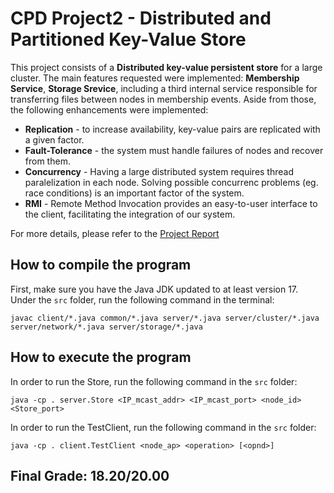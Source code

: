 # CPD Project2 - Distributed and Partitioned Key-Value Store

This project consists of a **Distributed key-value persistent store** for a large cluster. The main features requested were implemented: **Membership Service**, **Storage Srevice**, including a third internal service responsible for transferring files between nodes in membership events. Aside from those, the following enhancements were implemented:
- **Replication** - to increase availability, key-value pairs are replicated with a given factor.
- **Fault-Tolerance** - the system must handle failures of nodes and recover from them.
- **Concurrency** - Having a large distributed system requires thread paralelization in each node. Solving possible concurrenc problems (eg. race conditions) is an important factor of the system.
- **RMI** - Remote Method Invocation provides an easy-to-user interface to the client, facilitating the integration of our system.

For more details, please refer to the [Project Report](./doc/report.pdf)

## How to compile the program
First, make sure you have the Java JDK updated to at least version 17.
Under the `src` folder, run the following command in the terminal:
```
javac client/*.java common/*.java server/*.java server/cluster/*.java server/network/*.java server/storage/*.java
```

## How to execute the program

In order to run the Store, run the following command in the `src` folder:
```
java -cp . server.Store <IP_mcast_addr> <IP_mcast_port> <node_id> <Store_port>
```

In order to run the TestClient, run the following command in the `src` folder:
```
java -cp . client.TestClient <node_ap> <operation> [<opnd>]
```

## Final Grade: 18.20/20.00
